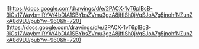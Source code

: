 ![https://docs.google.com/drawings/d/e/2PACX-1vT6plBcB-3iCs17WaybmIRYAY4bDIA1SBYbsZVmu3gzA8jfflSh0jVgSJoA7g5jnohfNZunZxA8d9LU/pub?w=960&h=720](https://docs.google.com/drawings/d/e/2PACX-1vT6plBcB-3iCs17WaybmIRYAY4bDIA1SBYbsZVmu3gzA8jfflSh0jVgSJoA7g5jnohfNZunZxA8d9LU/pub?w=960&h=720)
